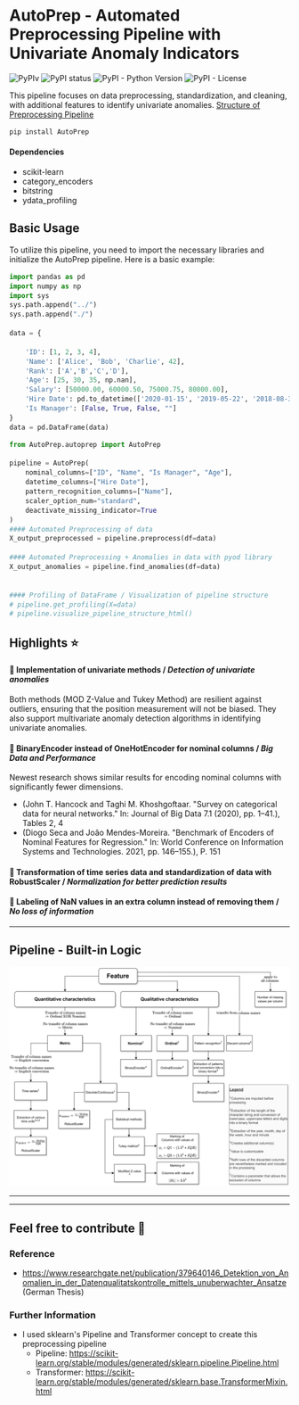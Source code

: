 # AutoPrep -  Automated Preprocessing Pipeline with Univariate Anomaly Indicators
![PyPIv](https://img.shields.io/pypi/v/AutoPrep)
![PyPI status](https://img.shields.io/pypi/status/AutoPrep)
![PyPI - Python Version](https://img.shields.io/pypi/pyversions/AutoPrep) ![PyPI - License](https://img.shields.io/pypi/l/AutoPrep)
<!-- [![Downloads](https://static.pepy.tech/badge/AutoPrep)](https://pepy.tech/project/AutoPrep) -->



This pipeline focuses on data preprocessing, standardization, and cleaning, with additional features to identify univariate anomalies.
<a href="https://html-preview.github.io/?url=https://raw.githubusercontent.com/JAdelhelm/AutoPrep/main/visualization/PipelineStructure.html" target="_blank">Structure of Preprocessing Pipeline</a>


```python
pip install AutoPrep
```
#### Dependencies
- scikit-learn
- category_encoders
- bitstring
- ydata_profiling


## Basic Usage
To utilize this pipeline, you need to import the necessary libraries and initialize the AutoPrep pipeline. Here is a basic example:

````python
import pandas as pd
import numpy as np
import sys
sys.path.append("../")
sys.path.append("./")

data = {

    'ID': [1, 2, 3, 4],                 
    'Name': ['Alice', 'Bob', 'Charlie', 42],  
    'Rank': ['A','B','C','D'],
    'Age': [25, 30, 35, np.nan],                 
    'Salary': [50000.00, 60000.50, 75000.75, 80000.00], 
    'Hire Date': pd.to_datetime(['2020-01-15', '2019-05-22', '2018-08-30', '2021-04-12']), 
    'Is Manager': [False, True, False, ""]  
}
data = pd.DataFrame(data)
````

````python
from AutoPrep.autoprep import AutoPrep

pipeline = AutoPrep(
    nominal_columns=["ID", "Name", "Is Manager", "Age"],
    datetime_columns=["Hire Date"],
    pattern_recognition_columns=["Name"],
    scaler_option_num="standard",
    deactivate_missing_indicator=True
)
#### Automated Preprocessing of data
X_output_preprocessed = pipeline.preprocess(df=data)

#### Automated Preprocessing + Anomalies in data with pyod library
X_output_anomalies = pipeline.find_anomalies(df=data)


#### Profiling of DataFrame / Visualization of pipeline structure
# pipeline.get_profiling(X=data)
# pipeline.visualize_pipeline_structure_html()
````

## Highlights ⭐


#### 📌 Implementation of univariate methods / *Detection of univariate anomalies*
Both methods (MOD Z-Value and Tukey Method) are resilient against outliers, ensuring that the position measurement will not be biased. They also support multivariate anomaly detection algorithms in identifying univariate anomalies.

#### 📌 BinaryEncoder instead of OneHotEncoder for nominal columns / *Big Data and Performance*
   Newest research shows similar results for encoding nominal columns with significantly fewer dimensions.
   - (John T. Hancock and Taghi M. Khoshgoftaar. "Survey on categorical data for neural networks." In: Journal of Big Data 7.1 (2020), pp. 1–41.), Tables 2, 4
   - (Diogo Seca and João Mendes-Moreira. "Benchmark of Encoders of Nominal Features for Regression." In: World Conference on Information Systems and Technologies. 2021, pp. 146–155.), P. 151

#### 📌 Transformation of time series data and standardization of data with RobustScaler / *Normalization for better prediction results*

#### 📌 Labeling of NaN values in an extra column instead of removing them / *No loss of information*



---





## Pipeline - Built-in Logic
<!-- ![Logic of Pipeline](./images/decision_rules.png) -->
![Logic of Pipeline](https://raw.githubusercontent.com/JAdelhelm/AutoPrep/main/AutoPrep/img/decision_rules.png) 





<!-- ## Abstract View (Code Structure) -->
<!-- ![Abstract view of the project](./images/project.png) -->
<!-- ![Abstract view of the project](https://raw.githubusercontent.com/JAdelhelm/AutoPrep/main/images/project.png) -->




---

---

## Feel free to contribute 🙂

### Reference
- https://www.researchgate.net/publication/379640146_Detektion_von_Anomalien_in_der_Datenqualitatskontrolle_mittels_unuberwachter_Ansatze (German Thesis)

### Further Information

- I used sklearn's Pipeline and Transformer concept to create this preprocessing pipeline
    - Pipeline: https://scikit-learn.org/stable/modules/generated/sklearn.pipeline.Pipeline.html
    - Transformer: https://scikit-learn.org/stable/modules/generated/sklearn.base.TransformerMixin.html



















